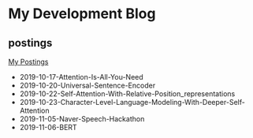 # My Development Blog

## postings
[My Postings](https://psi9730.github.io/development-blog/blog)
* 2019-10-17-Attention-Is-All-You-Need
* 2019-10-20-Universal-Sentence-Encoder
* 2019-10-22-Self-Attention-With-Relative-Position_representations
* 2019-10-23-Character-Level-Language-Modeling-With-Deeper-Self-Attention
* 2019-11-05-Naver-Speech-Hackathon
* 2019-11-06-BERT

